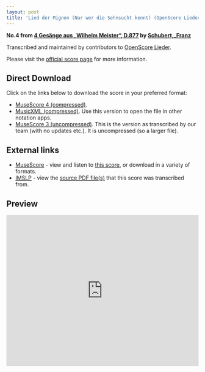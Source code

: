 ```yaml
---
layout: post
title: 'Lied der Mignon (Nur wer die Sehnsucht kennt) (OpenScore Lieder Corpus)'
---
```


__No.4 from [4 Gesänge aus „Wilhelm Meister“, D.877](https://fourscoreandmore.org/openscore/lieder/Schubert,_Franz/4_Ges%C3%A4nge_aus_%E2%80%9EWilhelm_Meister%E2%80%9C,_D.877/) by [Schubert,_Franz](https://fourscoreandmore.org/openscore/lieder/Schubert,_Franz)__

Transcribed and maintained by contributors to [OpenScore Lieder].

Please visit the [official score page] for more information.

[official score page]: https://musescore.com/openscore-lieder-corpus/scores/5093803
[OpenScore Lieder]: https://musescore.com/openscore-lieder-corpus

## Direct Download

Click on the links below to download the score in your preferred format:
- [MuseScore 4 (compressed)](https://fourscoreandmore.org/openscore/lieder/Schubert,_Franz/4_Ges%C3%A4nge_aus_%E2%80%9EWilhelm_Meister%E2%80%9C,_D.877/4_Lied_der_Mignon_%28Nur_wer_die_Sehnsucht_kennt%29.mscz).
- [MusicXML (compressed)](https://fourscoreandmore.org/openscore/lieder/Schubert,_Franz/4_Ges%C3%A4nge_aus_%E2%80%9EWilhelm_Meister%E2%80%9C,_D.877/4_Lied_der_Mignon_%28Nur_wer_die_Sehnsucht_kennt%29.mxl). Use this version to open the file in other notation apps.
- [MuseScore 3 (uncompressed)](https://raw.githubusercontent.com/OpenScore/Lieder/refs/heads/main/scores/Schubert,_Franz/4_Ges%C3%A4nge_aus_%E2%80%9EWilhelm_Meister%E2%80%9C,_D.877/4_Lied_der_Mignon_%28Nur_wer_die_Sehnsucht_kennt%29/lc5093803.mscx). This is the version as transcribed by our team (with no updates etc.). It is uncompressed (so a larger file).

## External links

- [MuseScore] - view and listen to [this score][MuseScore], or download in a variety of formats.
- [IMSLP] - view the [source PDF file(s)][IMSLP] that this score was transcribed from.

[MuseScore]: https://musescore.com/score/5093803
[IMSLP]: https://imslp.org/wiki/Special:ReverseLookup/62399

## Preview

<iframe width="100%" height="394" src="https://musescore.com/openscore-lieder-corpus/scores/5093803/embed" frameborder="0" allowfullscreen allow="autoplay; fullscreen"></iframe>
